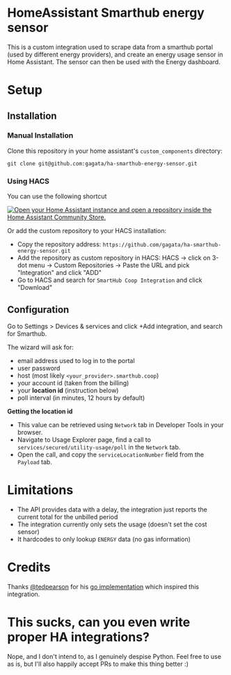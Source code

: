 # HomeAssistant Smarthub energy sensor

This is a custom integration used to scrape data from a smarthub portal (used by different energy providers), and create an energy usage sensor in Home Assistant. The sensor can then be used with the Energy dashboard.

# Setup

## Installation

### Manual Installation

Clone this repository in your home assistant's `custom_components` directory:
```
git clone git@github.com:gagata/ha-smarthub-energy-sensor.git
```

### Using HACS

You can use the following shortcut

[![Open your Home Assistant instance and open a repository inside the Home Assistant Community Store.](https://my.home-assistant.io/badges/hacs_repository.svg)](https://my.home-assistant.io/redirect/hacs_repository/?owner=gagata&repository=ha-smarthub-energy-sensor)


Or add the custom repository to your HACS installation:

- Copy the repository address: `https://github.com/gagata/ha-smarthub-energy-sensor.git`
- Add the repository as custom repository in HACS: HACS -> click on 3-dot menu -> Custom Repositories -> Paste the URL and pick "Integration" and click "ADD"
- Go to HACS and search for `SmartHub Coop Integration` and click "Download"



## Configuration

Go to Settings > Devices & services and click +Add integration, and search for Smarthub.

The wizard will ask for:
- email address used to log in to the portal
- user password
- host (most likely `<your_provider>.smarthub.coop`)
- your account id (taken from the billing)
- your **location id** (instruction below)
- poll interval (in minutes, 12 hours by default)


**Getting the location id**

- This value can be retrieved using `Network` tab in Developer Tools in your browser.
- Navigate to Usage Explorer page, find a call to `services/secured/utility-usage/poll` in the `Network` tab.
- Open the call, and copy the `serviceLocationNumber` field from the `Payload` tab.


# Limitations
- The API provides data with a delay, the integration just reports the current total for the unbilled period
- The integration currently only sets the usage (doesn't set the cost sensor)
- It hardcodes to only lookup `ENERGY` data (no gas information)


# Credits
Thanks [@tedpearson](https://github.com/tedpearson) for his [go implementation](https://github.com/tedpearson/electric-usage-downloader) which inspired this integration.

# This sucks, can you even write proper HA integrations?
Nope, and I don't intend to, as I genuinely despise Python. Feel free to use as is, but I'll also happily accept PRs to make this thing better :)
